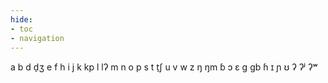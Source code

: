 ```yaml
---
hide:
- toc
- navigation
---
```

a
b
d
d̠ʒ
e
f
h
i
j
k
kp
l
lʔ
m
n
o
p
s
t
t̠ʃ
u
v
w
z
ŋ
ŋm
ɓ
ɔ
ɛ
ɡ
ɡb
ɦ
ɪ
ɲ
ʊ
ʔ
ʔʲ
ʔʷ

